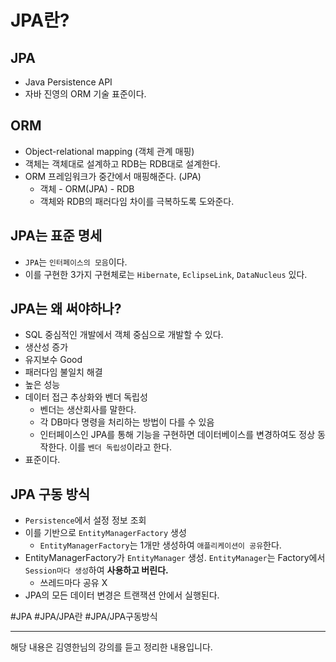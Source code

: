 # JPA란?

## JPA
* Java Persistence API
* 자바 진영의 ORM 기술 표준이다.

## ORM
* Object-relational mapping (객체 관계 매핑)
* 객체는 객체대로 설계하고 RDB는 RDB대로 설계한다.
* ORM 프레임워크가 중간에서 매핑해준다. (JPA)
	* 객체 - ORM(JPA) - RDB
	* 객체와 RDB의 패러다임 차이를 극복하도록 도와준다.

## JPA는 표준 명세
* `JPA`는 `인터페이스의 모음`이다.
* 이를 구현한 3가지 구현체로는 `Hibernate`, `EclipseLink`, `DataNucleus` 있다.

## JPA는 왜 써야하나?
* SQL 중심적인 개발에서 객체 중심으로 개발할 수 있다.
* 생산성 증가
* 유지보수 Good
* 패러다임 불일치 해결
* 높은 성능
* 데이터 접근 추상화와 벤더 독립성
	* 벤더는 생산회사를 말한다.
	* 각 DB마다 명령을 처리하는 방법이 다를 수 있음
	* 인터페이스인 JPA를 통해 기능을 구현하면 데이터베이스를 변경하여도 정상 동작한다. 이를 `벤더 독립성`이라고 한다.
* 표준이다.


## JPA 구동 방식
* `Persistence`에서 설정 정보 조회
* 이를 기반으로 `EntityManagerFactory` 생성
	* `EntityManagerFactory`는 1개만 생성하여 `애플리케이션이 공유`한다.
* EntityManagerFactory가 `EntityManager` 생성.  `EntityManager`는 Factory에서 `Session마다 생성`하여 **사용하고 버린다.** 
	* 쓰레드마다 공유 X
* JPA의 모든 데이터 변경은 트랜잭션 안에서 실행된다.

#JPA
#JPA/JPA란
#JPA/JPA구동방식
- - - -

해당 내용은 김영한님의 강의를 듣고 정리한 내용입니다.